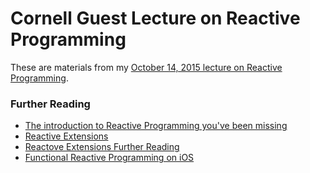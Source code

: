 # Cornell Guest Lecture on Reactive Programming

These are materials from my [October 14, 2015 lecture on Reactive Programming](https://github.com/Cornell-CS5356-Fall2015/cs5356/blob/master/course/08-mobile/lecture.md#guest-lecturer).

### Further Reading

- [The introduction to Reactive Programming you've been missing](https://gist.github.com/staltz/868e7e9bc2a7b8c1f754)
- [Reactive Extensions](http://reactivex.io)
- [Reactove Extensions Further Reading](http://reactivex.io/tutorials.html)
- [Functional Reactive Programming on iOS](http://leanpub.com/iosfrp/)
